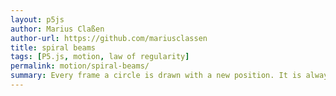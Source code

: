 ```yaml
---  
layout: p5js
author: Marius Claßen
author-url: https://github.com/mariusclassen
title: spiral beams
tags: [P5.js, motion, law of regularity]
permalink: motion/spiral-beams/
summary: Every frame a circle is drawn with a new position. It is always connected to the center of the picture and moves in form of a spiral. The law of regularity means that if neighbouring objects repeat in patterns, the human eye will recognize them as groups.
---  
```

